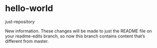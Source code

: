 # hello-world
just-repository

New information.
These changes will be made to just the README file on your readme-edits branch, so now this branch contains content that’s different from master.
